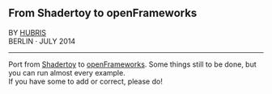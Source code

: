 ## From Shadertoy to openFrameworks

BY [HUBRIS](http://cargocollective.com/hubris "See more of Hubris ->")  
BERLIN · JULY 2014 

--- 
  

Port from [Shadertoy](http://shadertoy.com) to [openFrameworks](http://openframeworks.cc). Some things still to be done, but you can run almost every example.  
If you have some to add or correct, please do!
